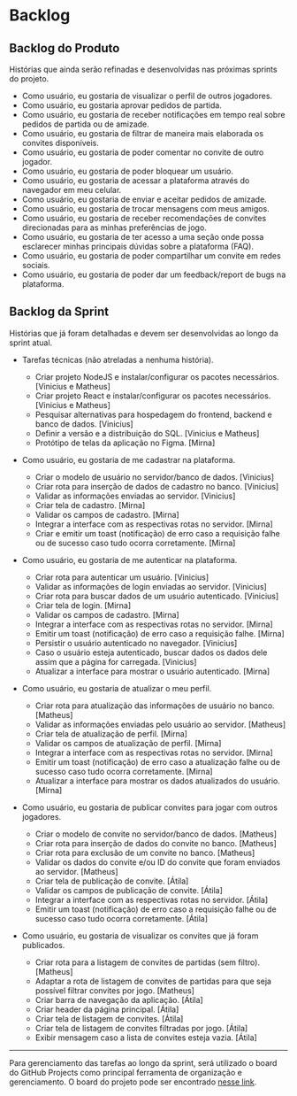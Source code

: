 # Backlog

## Backlog do Produto

Histórias que ainda serão refinadas e desenvolvidas nas próximas sprints do projeto.

- Como usuário, eu gostaria de visualizar o perfil de outros jogadores.
- Como usuário, eu gostaria aprovar pedidos de partida.
- Como usuário, eu gostaria de receber notificações em tempo real sobre pedidos de partida ou de amizade.
- Como usuário, eu gostaria de filtrar de maneira mais elaborada os convites disponíveis.
- Como usuário, eu gostaria de poder comentar no convite de outro jogador.
- Como usuário, eu gostaria de poder bloquear um usuário.
- Como usuário, eu gostaria de acessar a plataforma através do navegador em meu celular.
- Como usuário, eu gostaria de enviar e aceitar pedidos de amizade.
- Como usuário, eu gostaria de trocar mensagens com meus amigos.
- Como usuário, eu gostaria de receber recomendações de convites direcionadas para as minhas preferências de jogo.
- Como usuário, eu gostaria de ter acesso a uma seção onde possa esclarecer minhas principais dúvidas sobre a plataforma (FAQ).
- Como usuário, eu gostaria de poder compartilhar um convite em redes sociais.
- Como usuário, eu gostaria de poder dar um feedback/report de bugs na plataforma.

## Backlog da Sprint

Histórias que já foram detalhadas e devem ser desenvolvidas ao longo da sprint atual.

- Tarefas técnicas (não atreladas a nenhuma história).

  - Criar projeto NodeJS e instalar/configurar os pacotes necessários. [Vinicius e Matheus]
  - Criar projeto React e instalar/configurar os pacotes necessários. [Vinicius e Matheus]
  - Pesquisar alternativas para hospedagem do frontend, backend e banco de dados. [Vinicius]
  - Definir a versão e a distribuição do SQL. [Vinicius e Matheus]
  - Protótipo de telas da aplicação no Figma. [Mirna]

- Como usuário, eu gostaria de me cadastrar na plataforma.

  - Criar o modelo de usuário no servidor/banco de dados. [Vinicius]
  - Criar rota para inserção de dados de cadastro no banco. [Vinicius]
  - Validar as informações enviadas ao servidor. [Vinicius]
  - Criar tela de cadastro. [Mirna]
  - Validar os campos de cadastro. [Mirna]
  - Integrar a interface com as respectivas rotas no servidor. [Mirna]
  - Criar e emitir um toast (notificação) de erro caso a requisição falhe ou de sucesso caso tudo ocorra corretamente. [Mirna]

- Como usuário, eu gostaria de me autenticar na plataforma.

  - Criar rota para autenticar um usuário. [Vinicius]
  - Validar as informações de login enviadas ao servidor. [Vinicius]
  - Criar rota para buscar dados de um usuário autenticado. [Vinicius]
  - Criar tela de login. [Mirna]
  - Validar os campos de cadastro. [Mirna]
  - Integrar a interface com as respectivas rotas no servidor. [Mirna]
  - Emitir um toast (notificação) de erro caso a requisição falhe. [Mirna]
  - Persistir o usuário autenticado no navegador. [Vinicius]
  - Caso o usuário esteja autenticado, buscar dados os dados dele assim que a página for carregada. [Vinicius]
  - Atualizar a interface para mostrar o usuário autenticado. [Mirna]

- Como usuário, eu gostaria de atualizar o meu perfil.

  - Criar rota para atualização das informações de usuário no banco. [Matheus]
  - Validar as informações enviadas pelo usuário ao servidor. [Matheus]
  - Criar tela de atualização de perfil. [Mirna]
  - Validar os campos de atualização de perfil. [Mirna]
  - Integrar a interface com as respectivas rotas no servidor. [Mirna]
  - Emitir um toast (notificação) de erro caso a atualização falhe ou de sucesso caso tudo ocorra corretamente. [Mirna]
  - Atualizar a interface para mostrar os dados atualizados do usuário. [Mirna]

- Como usuário, eu gostaria de publicar convites para jogar com outros jogadores.

  - Criar o modelo de convite no servidor/banco de dados. [Matheus]
  - Criar rota para inserção de dados do convite no banco. [Matheus]
  - Criar rota para exclusão de um convite no banco. [Matheus]
  - Validar os dados do convite e/ou ID do convite que foram enviados ao servidor. [Matheus]
  - Criar tela de publicação de convite. [Átila]
  - Validar os campos de publicação de convite. [Átila]
  - Integrar a interface com as respectivas rotas no servidor. [Átila]
  - Emitir um toast (notificação) de erro caso a requisição falhe ou de sucesso caso tudo ocorra corretamente. [Átila]

- Como usuário, eu gostaria de visualizar os convites que já foram publicados.
  - Criar rota para a listagem de convites de partidas (sem filtro). [Matheus]
  - Adaptar a rota de listagem de convites de partidas para que seja possível filtrar convites por jogo. [Matheus]
  - Criar barra de navegação da aplicação. [Átila]
  - Criar header da página principal. [Átila]
  - Criar tela de listagem de convites. [Átila]
  - Criar tela de listagem de convites filtradas por jogo. [Átila]
  - Exibir mensagem caso a lista de convites esteja vazia. [Átila]

---

Para gerenciamento das tarefas ao longo da sprint, será utilizado o board do GitHub Projects como principal ferramenta de organização e gerenciamento. O board do projeto pode ser encontrado [nesse link](https://github.com/users/vazleal/projects/1).
